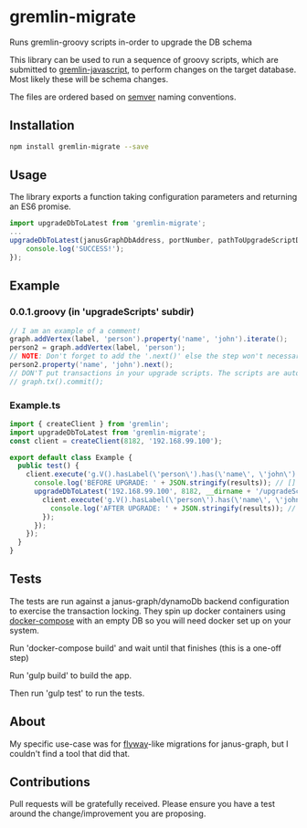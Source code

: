 # gremlin-migrate
Runs gremlin-groovy scripts in-order to upgrade the DB schema

This library can be used to run a sequence of groovy scripts, which are submitted to [gremlin-javascript](https://github.com/jbmusso/gremlin-javascript), 
to perform changes on the target database. Most likely these will be schema changes.

The files are ordered based on [semver](https://github.com/npm/node-semver) naming conventions.

## Installation

```bash
npm install gremlin-migrate --save
```

## Usage
The library exports a function taking configuration parameters and returning an ES6 promise.

```typescript
import upgradeDbToLatest from 'gremlin-migrate';
...
upgradeDbToLatest(janusGraphDbAddress, portNumber, pathToUpgradeScriptDirectory).then(() => {
    console.log('SUCCESS!');
});
```

## Example

### 0.0.1.groovy (in 'upgradeScripts' subdir)
```groovy
// I am an example of a comment!
graph.addVertex(label, 'person').property('name', 'john').iterate();
person2 = graph.addVertex(label, 'person');
// NOTE: Don't forget to add the '.next()' else the step won't necessarily take effect!
person2.property('name', 'john').next();
// DON'T put transactions in your upgrade scripts. The scripts are automatically wrapped in a transaction.
// graph.tx().commit();
```

### Example.ts

```typescript
import { createClient } from 'gremlin';
import upgradeDbToLatest from 'gremlin-migrate';
const client = createClient(8182, '192.168.99.100');

export default class Example {
  public test() {
    client.execute('g.V().hasLabel(\'person\').has(\'name\', \'john\')', (err, results) => {
      console.log('BEFORE UPGRADE: ' + JSON.stringify(results)); // []
      upgradeDbToLatest('192.168.99.100', 8182, __dirname + '/upgradeScripts/').then(() => {
        client.execute('g.V().hasLabel(\'person\').has(\'name\', \'john\')', (err, results) => {
          console.log('AFTER UPGRADE: ' + JSON.stringify(results)); // [ {vertex with person 'john'} ]
        });
      });
    });
  }
}
```


## Tests

The tests are run against a janus-graph/dynamoDb backend configuration to exercise the transaction locking. They spin up docker containers using [docker-compose](https://docs.docker.com/compose/install/) with an empty DB so you will need docker set up on your system.


Run 'docker-compose build' and wait until that finishes (this is a one-off step)

Run 'gulp build' to build the app.

Then run 'gulp test' to run the tests.

## About
My specific use-case was for [flyway](https://flywaydb.org/)-like migrations for janus-graph, but I couldn't find a tool that did that.

## Contributions
Pull requests will be gratefully received. Please ensure you have a test around the change/improvement you are proposing.